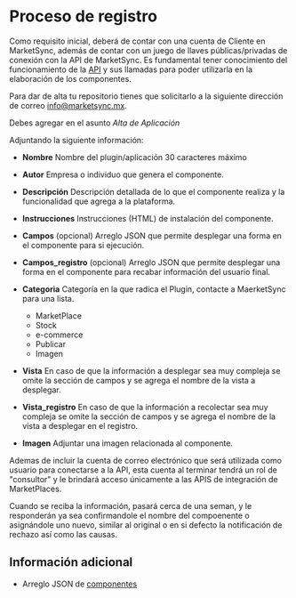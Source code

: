 # Proceso de registro

Como requisito inicial, deberá de contar con una cuenta de Cliente en MarketSync, además de contar con un juego de llaves públicas/privadas de conexión con la API de MarketSync. Es fundamental tener conocimiento del funcionamiento de la [API](https://github.com/hvalles/marketsync) y sus llamadas para poder utilizarla en la elaboración de los componentes.

Para dar de alta tu repositorio tienes que solicitarlo a la siguiente dirección de correo
info@marketsync.mx.

Debes agregar en el asunto *Alta de Aplicación*

Adjuntando la siguiente información:

- **Nombre** Nombre del plugin/aplicación 30 caracteres máximo
- **Autor** Empresa o individuo que genera el componente.
- **Descripción** Descripción detallada de lo que el componente realiza y la funcionalidad que agrega a la plataforma.
- **Instrucciones** Instrucciones (HTML) de instalación del componente.
- **Campos** (opcional) Arreglo JSON que permite desplegar una forma en el componente para si ejecución.
- **Campos_registro** (opcional) Arreglo JSON que permite desplegar una forma en el componente para recabar información del usuario final.
- **Categoria** Categoría en la que radica el Plugin, contacte a MaerketSync para una lista. 
    - MarketPlace 
    - Stock
    - e-commerce
    - Publicar
    - Imagen
- **Vista** En caso de que la información a desplegar sea muy compleja se omite la sección de campos y se agrega el nombre de la vista a desplegar.
- **Vista_registro** En caso de que la información a recolectar sea muy compleja se omite la sección de campos y se agrega el nombre de la vista a desplegar en el registro.

- **Imagen** Adjuntar una imagen relacionada al componente. 

Ademas de incluir la cuenta de correo electrónico que será utilizada como usuario para conectarse a la  API,
esta cuenta al terminar tendrá un rol de "consultor" y le brindará acceso únicamente a las APIS de integración
de MarketPlaces.

Cuando se reciba la información, pasará cerca de una seman, y le responderán ya sea confirmandole el nombre del compoenente o asignándole uno nuevo, similar al original o en si defecto la notificación de rechazo así como las causas.

## Información adicional
- Arreglo JSON de [componentes](forma.md)
